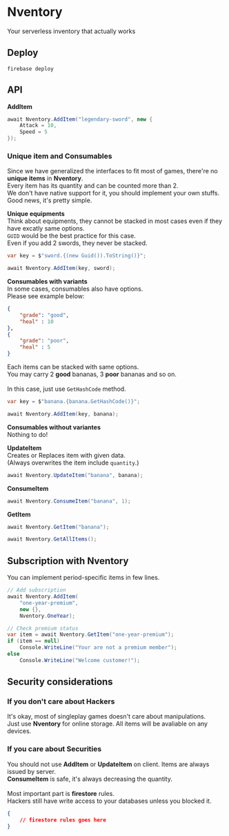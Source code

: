 Nventory
====
Your serverless inventory that actually works

Deploy
----
```
firebase deploy
```

API
----
__AddItem__
```cs
await Nventory.AddItem("legendary-sword", new {
    Attack = 10,
    Speed = 5
});
```

### Unique item and Consumables
Since we have generalized the interfaces to fit most of games, there're no __unique items__ in __Nventory__.<br>
Every item has its quantity and can be counted more than 2.<br>
We don't have native support for it, you should implement your own stuffs.<br>
Good news, it's pretty simple.

__Unique equipments__<br>
Think about equipments, they cannot be stacked in most cases even if they have excatly same options.<br>
`GUID` would be the best practice for this case.<br>
Even if you add 2 swords, they never be stacked.
```cs
var key = $"sword.{(new Guid()).ToString()}";

await Nventory.AddItem(key, sword);
```

__Consumables with variants__<br>
In some cases, consumables also have options.<br>
Please see example below:
```json
{
    "grade": "good",
    "heal" : 10
},
{
    "grade": "poor",
    "heal" : 5
}
```
Each items can be stacked with same options. <br>
You may carry 2 __good__ bananas, 3 __poor__ bananas and so on.<br>
<br>
In this case, just use `GetHashCode` method.

```cs
var key = $"banana.{banana.GetHashCode()}";

await Nventory.AddItem(key, banana);
```

__Consumables without variantes__<br>
Nothing to do!

__UpdateItem__<br>
Creates or Replaces item with given data.<br>
(Always overwrites the item include `quantity`.)

```cs
await Nventory.UpdateItem("banana", banana);
```

__ConsumeItem__

```cs
await Nventory.ConsumeItem("banana", 1);
```

__GetItem__

```cs
await Nventory.GetItem("banana");
```
```cs
await Nventory.GetAllItems();
```


Subscription with Nventory
----
You can implement period-specific items in few lines.

```cs
// Add subscription
await Nventory.AddItem(
    "one-year-premium",
    new {},
    Nventory.OneYear);
```

```cs
// Check premium status
var item = await Nventory.GetItem("one-year-premium");
if (item == null)   
    Console.WriteLine("Your are not a premium member");
else
    Console.WriteLine("Welcome customer!");
```

Security considerations
----
### __If you don't care about Hackers__
It's okay, most of singleplay games doesn't care about manipulations.<br>
Just use __Nventory__ for online storage. All items will be avaliable on any devices.

### __If you care about Securities__
You should not use __AddItem__ or __UpdateItem__ on client. Items are always issued by server.<br>
__ConsumeItem__ is safe, it's always decreasing the quantity.<br>
<br>
Most important part is __firestore__ rules.<br>
Hackers still have write access to your databases unless you blocked it.
```json
{
    // firestore rules goes here
}
```



